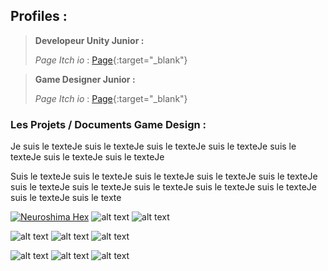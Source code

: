 <!-- https://www.markdownguide.org/basic-syntax/ -->

## Profiles :
>**Developeur Unity Junior :**
>
>*Page Itch io* : [Page](https://protal.itch.io/){:target="_blank"}

>**Game Designer Junior :**
>
>*Page Itch io* : [Page](https://protal.itch.io/){:target="_blank"}



### Les Projets / Documents Game Design :

Je suis le texteJe suis le texteJe suis le texteJe suis le texteJe suis le texteJe suis le texteJe suis le texteJe
 
 Suis le texteJe suis le texteJe suis le texteJe suis le texteJe suis le texteJe suis le texteJe suis le texteJe suis le texteJe suis le texteJe suis le texteJe suis le texteJe suis le texte

 [![Neuroshima Hex](https://picsum.photos/200/200)](https://youtube.com) ![alt text](https://picsum.photos/200/200) ![alt text](https://picsum.photos/200/200) 

 ![alt text](https://picsum.photos/200/200) ![alt text](https://picsum.photos/200/200) ![alt text](https://picsum.photos/200/200)

 ![alt text](https://picsum.photos/200/200) ![alt text](https://picsum.photos/200/200) ![alt text](https://picsum.photos/200/200)